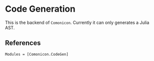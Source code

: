 # Code Generation

This is the backend of `Comonicon`. Currently it can only generates a Julia AST.

## References

```@autodocs
Modules = [Comonicon.CodeGen]
```
